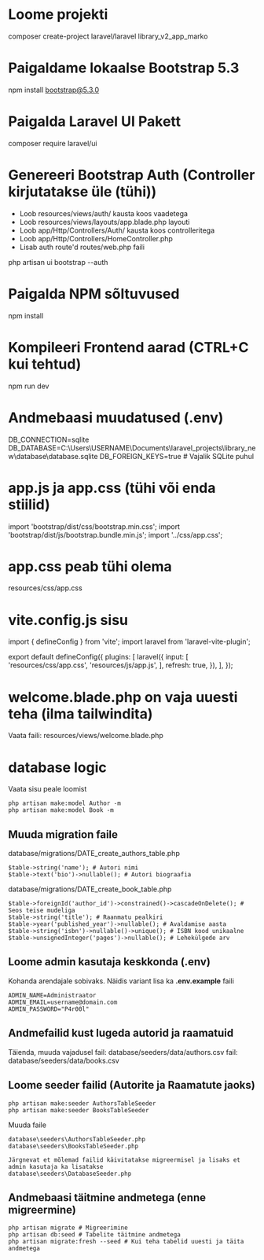# Loome projekti
composer create-project laravel/laravel library_v2_app_marko

# Paigaldame lokaalse Bootstrap 5.3
npm install bootstrap@5.3.0

# Paigalda Laravel UI Pakett
composer require laravel/ui

# Genereeri Bootstrap Auth (Controller kirjutatakse üle (tühi))
+ Loob resources/views/auth/ kausta koos vaadetega
+ Loob resources/views/layouts/app.blade.php layouti
+ Loob app/Http/Controllers/Auth/ kausta koos controlleritega
+ Loob app/Http/Controllers/HomeController.php
+ Lisab auth route'd routes/web.php faili

php artisan ui bootstrap --auth

# Paigalda NPM sõltuvused
npm install

# Kompileeri Frontend aarad (CTRL+C kui tehtud)
npm run dev

# Andmebaasi muudatused (.env)
DB_CONNECTION=sqlite
DB_DATABASE=C:\Users\USERNAME\Documents\laravel_projects\library_new\database\database.sqlite
DB_FOREIGN_KEYS=true # Vajalik SQLite puhul

# app.js ja app.css (tühi või enda stiilid)
import 'bootstrap/dist/css/bootstrap.min.css';
import 'bootstrap/dist/js/bootstrap.bundle.min.js';
import '../css/app.css';

# app.css peab tühi olema
resources/css/app.css

# vite.config.js sisu
import { defineConfig } from 'vite';
import laravel from 'laravel-vite-plugin';

export default defineConfig({
    plugins: [
        laravel({
            input: [
                'resources/css/app.css',
                'resources/js/app.js',
            ],
            refresh: true,
        }),
    ],
});

# welcome.blade.php on vaja uuesti teha (ilma tailwindita)

Vaata faili: resources/views/welcome.blade.php

# database logic
Vaata sisu peale loomist 
```
php artisan make:model Author -m
php artisan make:model Book -m
```

## Muuda migration faile

database/migrations/DATE_create_authors_table.php
```
$table->string('name'); # Autori nimi
$table->text('bio')->nullable(); # Autori biograafia
```

database/migrations/DATE_create_book_table.php
```
$table->foreignId('author_id')->constrained()->cascadeOnDelete(); # Seos teise mudeliga
$table->string('title'); # Raanmatu pealkiri
$table->year('published_year')->nullable(); # Avaldamise aasta
$table->string('isbn')->nullable()->unique(); # ISBN kood unikaalne
$table->unsignedInteger('pages')->nullable(); # Lehekülgede arv
```

## Loome admin kasutaja keskkonda (.env)
Kohanda arendajale sobivaks. Näidis variant lisa ka **.env.example** faili
```
ADMIN_NAME=Administraator
ADMIN_EMAIL=username@domain.com
ADMIN_PASSWORD="P4r00l"
```

## Andmefailid kust lugeda autorid ja raamatuid

Täienda, muuda vajadusel
fail: database/seeders/data/authors.csv
fail: database/seeders/data/books.csv

## Loome seeder failid (Autorite ja Raamatute jaoks)
```
php artisan make:seeder AuthorsTableSeeder
php artisan make:seeder BooksTableSeeder
```

Muuda faile

```
database\seeders\AuthorsTableSeeder.php
database\seeders\BooksTableSeeder.php

Järgnevat et mõlemad failid käivitatakse migreermisel ja lisaks et admin kasutaja ka lisatakse
database\seeders\DatabaseSeeder.php
```

## Andmebaasi täitmine andmetega (enne migreermine)
```
php artisan migrate # Migreerimine
php artisan db:seed # Tabelite täitmine andmetega
php artisan migrate:fresh --seed # Kui teha tabelid uuesti ja täita andmetega
```

